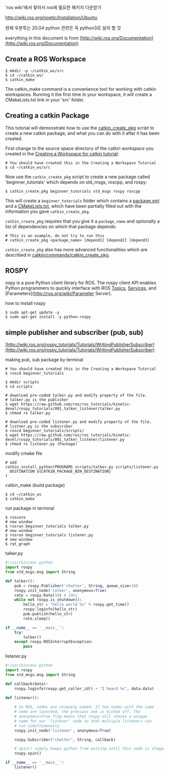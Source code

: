 'ros wiki'에서 찾아서 ros에 필요한 패키지 다운받기

http://wiki.ros.org/noetic/Installation/Ubuntu



현재 우분투는 20.04
python 관련은 꼭 python3로 설치 할 것



everything in this document is from [http://wiki.ros.org/Documentation](http://wiki.ros.org/Documentation)



## Create a ROS Workspace

```shell
$ mkdir -p ~/catkin_ws/src
$ cd ~/catkin_ws/
$ catkin_make
```

The catkin_make command is a convenience tool for working with catkin workspaces. Running it the first time in your workspace, it will create a CMakeLists.txt link in your 'src' folder.



## Creating a catkin Package

This tutorial will demonstrate how to use the [catkin_create_pkg](http://wiki.ros.org/catkin/commands/catkin_create_pkg) script to create a new catkin package, and what you can do with it after it has been created. 

First change to the source space directory of the catkin workspace you created in the [Creating a Workspace for catkin tutorial](http://wiki.ros.org/catkin/Tutorials/create_a_workspace): 

```shell
# You should have created this in the Creating a Workspace Tutorial
$ cd ~/catkin_ws/src
```

Now use the `catkin_create_pkg` script to create a new package called 'beginner_tutorials' which depends on std_msgs, roscpp, and rospy: 

```shell
$ catkin_create_pkg beginner_tutorials std_msgs rospy roscpp
```

This will create a `beginner_tutorials` folder which contains a [package.xml](http://wiki.ros.org/catkin/package.xml) and a [CMakeLists.txt](http://wiki.ros.org/catkin/CMakeLists.txt), which have been partially filled out with the information you gave `catkin_create_pkg`. 

`catkin_create_pkg` requires that you give it a `package_name` and optionally a list of dependencies on which that package depends: 

```shell
# This is an example, do not try to run this
# catkin_create_pkg <package_name> [depend1] [depend2] [depend3]
```

`catkin_create_pkg` also has more advanced functionalities which are described in [catkin/commands/catkin_create_pkg](http://wiki.ros.org/catkin/commands/catkin_create_pkg). 



## ROSPY

ospy is a pure Python client library for ROS. The rospy client    API enables Python programmers to quickly interface with ROS [Topics](http://ros.org/wiki/Topics), [Services](http://ros.org/wiki/Services), and [Parameters](http://ros.org/wiki/Parameter Server).

how to install rospy

```shell
$ sudo apt-get update -y
$ sudo apt-get install -y python-rospy
```



## simple publisher and subscriber (pub, sub)

[http://wiki.ros.org/rospy_tutorials/Tutorials/WritingPublisherSubscriber](http://wiki.ros.org/rospy_tutorials/Tutorials/WritingPublisherSubscriber)

making pub, sub package by terminal

```shell
# You should have created this in the Creating a Workspace Tutorial
$ roscd beginner_tutorials

$ mkdir scripts
$ cd scripts

# download pre-coded talker.py and modify property of the file.
# talker.py is the publisher
$ wget https://raw.github.com/ros/ros_tutorials/kinetic-devel/rospy_tutorials/001_talker_listener/talker.py
$ chmod +x talker.py

# download pre-coded listener.py and modify property of the file.
# listner.py is the subscriber
$ roscd beginner_tutorials/scripts/
$ wget https://raw.github.com/ros/ros_tutorials/kinetic-devel/rospy_tutorials/001_talker_listener/listener.py
$ chmod +x listener.py (Package)
```

modify cmake file

```shell
# add
catkin_install_python(PROGRAMS scripts/talker.py scripts/listener.py
  DESTINATION ${CATKIN_PACKAGE_BIN_DESTINATION}
)
```

catkin_make (build package)

```shell
$ cd ~/catkin_ws
$ catkin_make
```

run package in terminal

```shell
$ roscore
# new window
$ rosrun beginner_tutorials talker.py
# new window
$ rosrun beginner_tutorials listener.py
# new window
$ rqt_graph
```

talker.py

```python
#!/usr/bin/env python
import rospy
from std_msgs.msg import String

def talker():
    pub = rospy.Publisher('chatter', String, queue_size=10)
    rospy.init_node('talker', anonymous=True)
    rate = rospy.Rate(10) # 10hz
    while not rospy.is_shutdown():
        hello_str = "hello world %s" % rospy.get_time()
        rospy.loginfo(hello_str)
        pub.publish(hello_str)
        rate.sleep()

if __name__ == '__main__':
    try:
        talker()
    except rospy.ROSInterruptException:
        pass
```

listener.py

```python
#!/usr/bin/env python
import rospy
from std_msgs.msg import String

def callback(data):
    rospy.loginfo(rospy.get_caller_id() + "I heard %s", data.data)
    
def listener():

    # In ROS, nodes are uniquely named. If two nodes with the same
    # name are launched, the previous one is kicked off. The
    # anonymous=True flag means that rospy will choose a unique
    # name for our 'listener' node so that multiple listeners can
    # run simultaneously.
    rospy.init_node('listener', anonymous=True)

    rospy.Subscriber("chatter", String, callback)

    # spin() simply keeps python from exiting until this node is stopped
    rospy.spin()

if __name__ == '__main__':
    listener()
```

